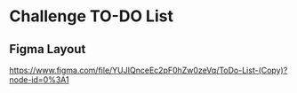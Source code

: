 # Challenge TO-DO List

## Figma Layout

https://www.figma.com/file/YUJIQnceEc2pF0hZw0zeVq/ToDo-List-(Copy)?node-id=0%3A1
